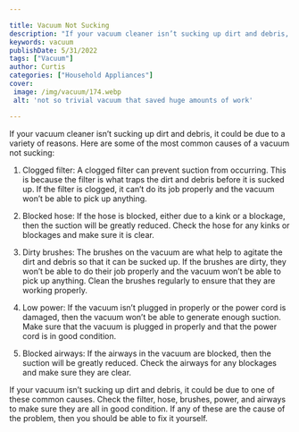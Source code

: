 ```yaml
---

title: Vacuum Not Sucking
description: "If your vacuum cleaner isn’t sucking up dirt and debris, it could be due to a variety of reasons. Here are some of the most common...swipe up to find out"
keywords: vacuum
publishDate: 5/31/2022
tags: ["Vacuum"]
author: Curtis
categories: ["Household Appliances"]
cover: 
 image: /img/vacuum/174.webp
 alt: 'not so trivial vacuum that saved huge amounts of work'

---
```


If your vacuum cleaner isn’t sucking up dirt and debris, it could be due to a variety of reasons. Here are some of the most common causes of a vacuum not sucking:

1. Clogged filter: A clogged filter can prevent suction from occurring. This is because the filter is what traps the dirt and debris before it is sucked up. If the filter is clogged, it can’t do its job properly and the vacuum won’t be able to pick up anything.

2. Blocked hose: If the hose is blocked, either due to a kink or a blockage, then the suction will be greatly reduced. Check the hose for any kinks or blockages and make sure it is clear.

3. Dirty brushes: The brushes on the vacuum are what help to agitate the dirt and debris so that it can be sucked up. If the brushes are dirty, they won’t be able to do their job properly and the vacuum won’t be able to pick up anything. Clean the brushes regularly to ensure that they are working properly.

4. Low power: If the vacuum isn’t plugged in properly or the power cord is damaged, then the vacuum won’t be able to generate enough suction. Make sure that the vacuum is plugged in properly and that the power cord is in good condition.

5. Blocked airways: If the airways in the vacuum are blocked, then the suction will be greatly reduced. Check the airways for any blockages and make sure they are clear.

If your vacuum isn’t sucking up dirt and debris, it could be due to one of these common causes. Check the filter, hose, brushes, power, and airways to make sure they are all in good condition. If any of these are the cause of the problem, then you should be able to fix it yourself.

